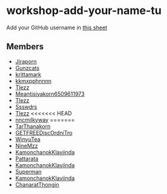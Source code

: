 # workshop-add-your-name-tu

Add your GitHub username in [this sheet](https://docs.google.com/spreadsheets/d/1iTezACN2ka--zkFGySf-LzqwAlJjcsjDpvpHEkKJ8dg/edit#gid=0)

## Members
- [Jiraporn](https://github.com/Jiraporn-Jaiyasuk)
- [Gunzcats](https://github.com/Gunzcats)
- [krittamark](https://github.com/krittamark)
- [kkmxpphnnnn](https://github.com/kkmxpphnnnn)
- [Tlezz](https://github.com/Tlezz)
- [Meantisiyakorn6509611973](https://github.com/Meantisiyakorn6509611973)
- [Tlezz](https://github.com/Tlezz)
- [Ssswdrs](https://www.google.co.th/)
- [Tlezz](https://github.com/Tlezz)
<<<<<<< HEAD
- [nncmilkyway](https://github.com/nncmilkyway)
=======
- [TarThanakorn](https://github.com/TarThanakorn)
- [GETFREEDiscOrdniTro](https://github.com/KittichotMonton)
- [WinyuTea](https://github.com/WinyuTea)
- [NineMzz](https://github.com/NineMzz)
- [KamonchanokKlayjinda](https://github.com/KamonchanokKlayjinda)
- [Pattarata](https://github.com/PattarataThanaakkarasophon6509611940)
- [KamonchanokKlayjinda](https://github.com/KamonchanokKlayjinda)
- [Superman](https://github.com/Meenable)
- [KamonchanokKlayjinda](https://github.com/KamonchanokKlayjinda)
- [ChanaratThongin](https://github.com/ChanaratThongin)
